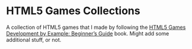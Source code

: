 # HTML5 Games Collections #

A collection of HTML5 games that I made by following the [HTML5 Games Development by Example: Beginner’s Guide](http://www.packtpub.com/html5-games-development-using-css-javascript-beginners-guide/book) book.
Might add some additional stuff, or not.